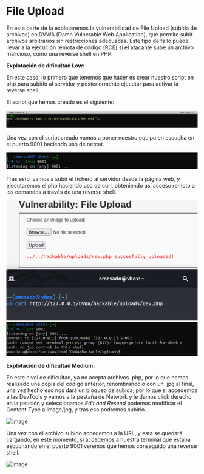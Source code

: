 # File Upload

En esta parte de la explotaremos la vulnerabilidad de File Upload (subida de archivos) en DVWA (Damn Vulnerable Web Application), que permite subir archivos arbitrarios sin restricciones adecuadas. Este tipo de fallo puede llevar a la ejecución remota de código (RCE) si el atacante sube un archivo malicioso, como una reverse shell en PHP.

**Explotación de dificultad Low:**

En este caso, lo primero que tenemos que hacer es crear nuestro script en php para subirlo al servidor y posteriormente ejecutar para activar la reverse shell.

El script que hemos creado es el siguiente:

![SC](./Assets/File%20Upload/LOW%20-%201.PNG)

Una vez con el script creado vamos a poner nuestro equipo en escucha en el puerto 9001 haciendo uso de netcat.

![SC](./Assets/File%20Upload/LOW%20-%202.PNG)

Tras esto, vamos a subir el fichero al servidor desde la página web, y ejecutaremos el php haciendo uso de curl, obteniendo así acceso remoto a los comandos a través de una reverse shell.

![SC](./Assets/File%20Upload/LOW%20-%203.png)
![SC](./Assets/File%20Upload/LOW%20-%204.PNG)

**Explotación de dificultad Medium:**

En este nivel de dificultad, ya no acepta archivos .php, por lo que hemos realizado una copia del código anterior, renombrandolo con un .jpg al final, una vez hecho eso nos dará un bloqueo de subida, por lo que si accedemos a las DevTools y vamos a la pestaña de Network y le damos click derecho en la petición y seleccionamos *Edit and Resend* podemos modificar el Content-Type a image/jpg, y tras eso podremos subirlo.

![image](https://github.com/user-attachments/assets/ca64edf2-f727-4d2c-9277-f1421dba421a)

Una vez con el archivo subido accedemos a la URL, y esta se quedará cargando, en este momento, si accedemos a nuestra terminal que estaba escuchando en el puerto 9001 veremos que hemos conseguido una reverse shell.

![image](https://github.com/user-attachments/assets/bebc74d2-058c-44d2-8d2c-d16ebac5ad71)
